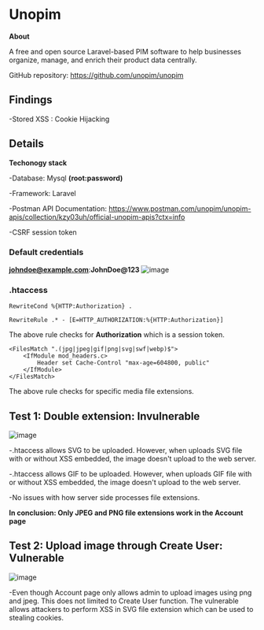 <h1>Unopim</h1>

**About**

A free and open source Laravel-based PIM software to help businesses organize, manage, and enrich their product data centrally.

GitHub repository: https://github.com/unopim/unopim

<h2>Findings</h2>

-Stored XSS : Cookie Hijacking

<h2>Details</h2>

**Techonogy stack**

-Database: Mysql **(root:password)**

-Framework: Laravel

-Postman API Documentation: https://www.postman.com/unopim/unopim-apis/collection/kzy03uh/official-unopim-apis?ctx=info

-CSRF session token

<h3>Default credentials</h3>

**johndoe@example.com**:**JohnDoe@123**
![image](https://github.com/user-attachments/assets/88a81be9-06dd-4a27-9589-c1f332265f72)


<h3>.htaccess</h3>

```
RewriteCond %{HTTP:Authorization} .

RewriteRule .* - [E=HTTP_AUTHORIZATION:%{HTTP:Authorization}]
```

The above rule checks for **Authorization** which is a session token.


```
<FilesMatch ".(jpg|jpeg|gif|png|svg|swf|webp)$">
    <IfModule mod_headers.c>
        Header set Cache-Control "max-age=604800, public"
    </IfModule>
</FilesMatch>
```

The above rule checks for specific media file extensions.

<h2>Test 1: Double extension: Invulnerable</h2> 

![image](https://github.com/user-attachments/assets/b2cc70b2-6911-431d-b5ed-7f9c36835d82)

-.htaccess allows SVG to be uploaded. However, when uploads SVG file with or without XSS embedded, the image doesn't upload to the web server.

-.htaccess allows GIF to be uploaded. However, when uploads GIF file with or without XSS embedded, the image doesn't upload to the web server.

-No issues with how server side processes file extensions.

**In conclusion: Only JPEG and PNG file extensions work in the Account page**

<h2>Test 2: Upload image through Create User: Vulnerable</h2> 

![image](https://github.com/user-attachments/assets/bf7ffc34-1092-4141-a5b7-95d9a8c3decf)

-Even though Account page only allows admin to upload images using png and jpeg. This does not limited to Create User function. The vulnerable allows attackers to perform XSS in SVG file extension which can be used to stealing cookies.







